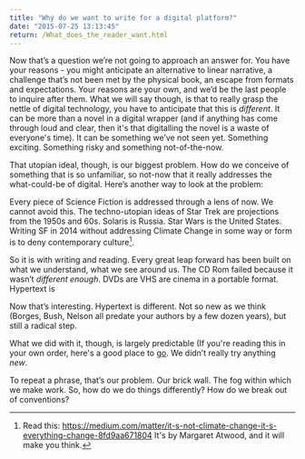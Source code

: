 ```yaml
---
title: "Why do we want to write for a digital platform?"
date: "2015-07-25 13:13:45"
return: /What_does_the_reader_want.html
---
```


Now that’s a question we’re not going to approach an answer for. You
have your reasons - you might anticipate an alternative to linear
narrative, a challenge that’s not been met by the physical book, an
escape from formats and expectations. Your reasons are your own, and
we’d be the last people to inquire after them. What we will say though,
is that to really grasp the nettle of digital technology, you have to
anticipate that this is *different*. It can be more than a novel in a
digital wrapper (and if anything has come through loud and clear, then it's that digitalling the novel is a waste of everyone's time). It can be something we’ve not seen yet. Something
exciting. Something risky and something not-of-the-now.

That utopian ideal, though, is our biggest problem. How do we conceive
of something that is so unfamiliar, so not-now that it really addresses
the what-could-be of digital. Here’s another way to look at the problem:

Every piece of Science Fiction is addressed through a lens of now. We
cannot avoid this. The techno-utopian ideas of Star Trek are projections
from the 1950s and 60s. Solaris is Russia. Star Wars is the United
States. Writing SF in 2014 without addressing Climate Change in some way
or form is to deny contemporary culture[^1].

So it is with writing and reading. Every great leap forward has been
built on what we understand, what we see around us. The CD Rom failed
because it wasn’t *different enough*. DVDs are VHS are cinema in a
portable format. Hypertext is

Now that’s interesting. Hypertext is different. Not so new as we think
(Borges, Bush, Nelson all predate your authors by a few dozen years),
but still a radical step.

What we did with it, though, is largely predictable (If you're reading this in your own order, here's a good place to [go](/What_does_the_reader_want/Choose_your_own_adventure.html). We didn’t really try anything *new*.

To repeat a phrase, that’s our problem. Our brick wall. The fog within
which we make work. So, how do we do things differently? How do we break
out of conventions? 

[^1]: Read this: https://medium.com/matter/it-s-not-climate-change-it-s-everything-change-8fd9aa671804 It's by Margaret Atwood, and it will make you think. 
